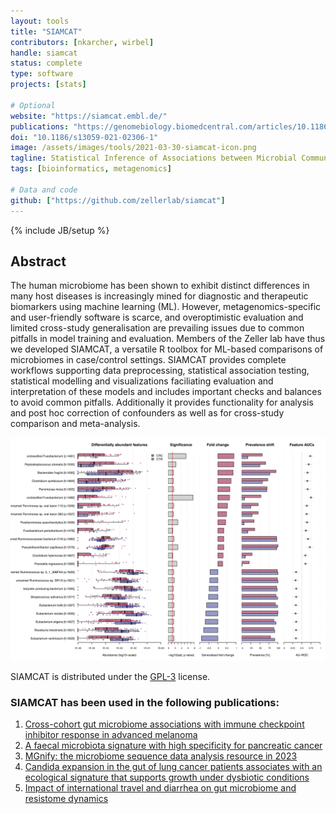 ```yaml
---
layout: tools
title: "SIAMCAT"
contributors: [nkarcher, wirbel]
handle: siamcat
status: complete
type: software
projects: [stats]

# Optional
website: "https://siamcat.embl.de/"
publications: "https://genomebiology.biomedcentral.com/articles/10.1186/s13059-021-02306-11"
doi: "10.1186/s13059-021-02306-1"
image: /assets/images/tools/2021-03-30-siamcat-icon.png
tagline: Statistical Inference of Associations between Microbial Communities And host phenoTypes
tags: [bioinformatics, metagenomics]

# Data and code
github: ["https://github.com/zellerlab/siamcat"]
---
```

{% include JB/setup %}

## Abstract
The human microbiome has been shown to exhibit distinct differences in many host diseases is increasingly mined for diagnostic and therapeutic biomarkers using machine learning (ML). However, metagenomics-specific and user-friendly software is scarce, and overoptimistic evaluation and limited cross-study generalisation are prevailing issues due to common pitfalls in model training and evaluation. Members of the Zeller lab have thus we developed SIAMCAT, a versatile R toolbox for ML-based comparisons of microbiomes in case/control settings. SIAMCAT provides complete workflows supporting data preprocessing, statistical association testing, statistical modelling and visualizations faciliating evaluation and interpretation of these models and includes important checks and balances to avoid common pitfalls. Additionally it provides functionality for analysis and post hoc correction of confounders as well as for cross-study comparison and meta-analysis. 
  
![SIAMCAT association testing](/assets/images/tools/2021-03-30-siamcat-associations.png)

SIAMCAT is distributed under the [GPL-3](https://www.gnu.org/licenses/gpl-3.0.en.html) license.  

### SIAMCAT has been used in the following publications:

1. [Cross-cohort gut microbiome associations with immune checkpoint inhibitor response in advanced melanoma](https://www.nature.com/articles/s41591-022-01695-5)
2. [A faecal microbiota signature with high specificity for pancreatic cancer](https://gut.bmj.com/content/71/7/1359)
3. [MGnify: the microbiome sequence data analysis resource in 2023](https://academic.oup.com/nar/article/51/D1/D753/6880769)
4. [Candida expansion in the gut of lung cancer patients associates with an ecological signature that supports growth under dysbiotic conditions](https://doi.org/10.1038/s41467-023-38058-8)
5. [Impact of international travel and diarrhea on gut microbiome and resistome dynamics](https://doi.org/10.1038/s41467-022-34862-w)
